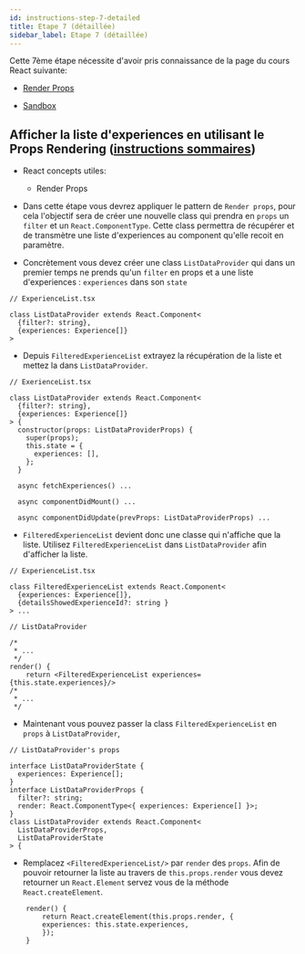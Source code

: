```yaml
---
id: instructions-step-7-detailed
title: Etape 7 (détaillée)
sidebar_label: Etape 7 (détaillée)
---
```


Cette 7ème étape nécessite d'avoir pris connaissance de la page du cours React suivante:

- [Render Props](../react/react-render-props)

- [Sandbox](https://codesandbox.io/s/github/reactlab-dev/reactlab/tree/step-7/lab/front)

## Afficher la liste d'experiences en utilisant le Props Rendering ([instructions sommaires](./step-7-summary.md))

- React concepts utiles:

  - Render Props

- Dans cette étape vous devrez appliquer le pattern de `Render props`, pour cela l'objectif sera de créer une nouvelle class qui prendra en `props` un `filter` et un `React.ComponentType`. Cette class permettra de récupérer et de transmètre une liste d'experiences au component qu'elle recoit en paramètre.

- Concrètement vous devez créer une class `ListDataProvider` qui dans un premier temps ne prends qu'un `filter` en props et a une liste d'experiences : `experiences` dans son `state`

```tsx
// ExperienceList.tsx

class ListDataProvider extends React.Component<
  {filter?: string},
  {experiences: Experience[]}
>
```

- Depuis `FilteredExperienceList` extrayez la récupération de la liste et mettez la dans `ListDataProvider`.

```tsx
// ExerienceList.tsx

class ListDataProvider extends React.Component<
  {filter?: string},
  {experiences: Experience[]}
> {
  constructor(props: ListDataProviderProps) {
    super(props);
    this.state = {
      experiences: [],
    };
  }

  async fetchExperiences() ...

  async componentDidMount() ...

  async componentDidUpdate(prevProps: ListDataProviderProps) ...

```

- `FilteredExperienceList` devient donc une classe qui n'affiche que la liste. Utilisez `FilteredExperienceList` dans `ListDataProvider` afin d'afficher la liste.

```tsx
// ExperienceList.tsx

class FilteredExperienceList extends React.Component<
  {experiences: Experience[]},
  {detailsShowedExperienceId?: string }
> ...

// ListDataProvider

/*
 * ...
 */
render() {
    return <FilteredExperienceList experiences={this.state.experiences}/>
/*
 * ...
 */

```

- Maintenant vous pouvez passer la class `FilteredExperienceList` en `props` à `ListDataProvider`,

```tsx
// ListDataProvider's props

interface ListDataProviderState {
  experiences: Experience[];
}
interface ListDataProviderProps {
  filter?: string;
  render: React.ComponentType<{ experiences: Experience[] }>;
}
class ListDataProvider extends React.Component<
  ListDataProviderProps,
  ListDataProviderState
> {
```

- Remplacez `<FilteredExperienceList/>` par `render` des `props`. Afin de pouvoir retourner la liste au travers de `this.props.render` vous devez retourner un `React.Element` servez vous de la méthode `React.createElement`.

```tsx
    render() {
        return React.createElement(this.props.render, {
        experiences: this.state.experiences,
        });
    }
```
